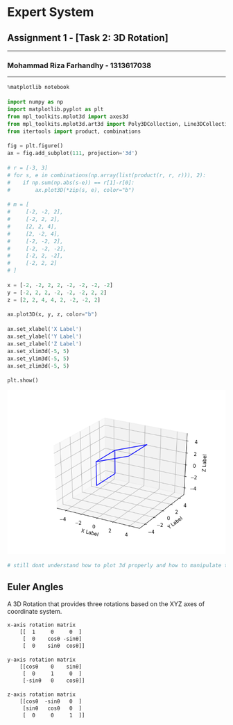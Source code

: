 # Expert System
## Assignment 1 - [Task 2: 3D Rotation]
***
### Mohammad Riza Farhandhy - 1313617038
***



```python
%matplotlib notebook

import numpy as np
import matplotlib.pyplot as plt
from mpl_toolkits.mplot3d import axes3d
from mpl_toolkits.mplot3d.art3d import Poly3DCollection, Line3DCollection
from itertools import product, combinations

fig = plt.figure()
ax = fig.add_subplot(111, projection='3d')

# r = [-3, 3]
# for s, e in combinations(np.array(list(product(r, r, r))), 2):
#    if np.sum(np.abs(s-e)) == r[1]-r[0]:
#        ax.plot3D(*zip(s, e), color="b")

# m = [
#     [-2, -2, 2],
#     [-2, 2, 2],
#     [2, 2, 4],
#     [2, -2, 4],
#     [-2, -2, 2],
#     [-2, -2, -2],
#     [-2, 2, -2],
#     [-2, 2, 2]
# ]

x = [-2, -2, 2, 2, -2, -2, -2, -2]
y = [-2, 2, 2, -2, -2, -2, 2, 2]
z = [2, 2, 4, 4, 2, -2, -2, 2]

ax.plot3D(x, y, z, color="b")

ax.set_xlabel('X Label')
ax.set_ylabel('Y Label')
ax.set_zlabel('Z Label')
ax.set_xlim3d(-5, 5)
ax.set_ylim3d(-5, 5)
ax.set_zlim3d(-5, 5)

plt.show()
```


![png](img/plot_1.png)


```python
# still dont understand how to plot 3d properly and how to manipulate the matrix......
```


## Euler Angles

A 3D Rotation that provides three rotations based on the XYZ axes of coordinate system.
```
x-axis rotation matrix
    [[  1     0     0  ]
     [  0    cosθ -sinθ]
     [  0    sinθ  cosθ]]
     
y-axis rotation matrix
    [[cosθ    0    sinθ]
     [  0     1     0  ]
     [-sinθ   0    cosθ]]
     
z-axis rotation matrix
    [[cosθ  -sinθ   0  ]
     [sinθ   cosθ   0  ]
     [  0     0     1  ]]
```

